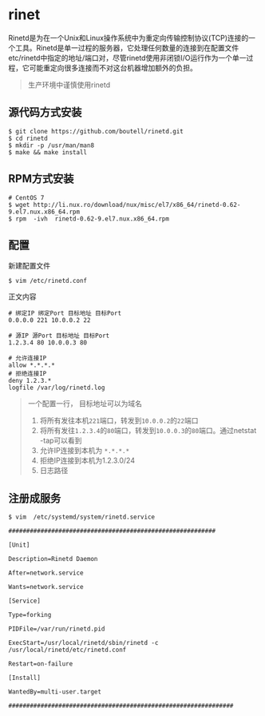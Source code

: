 # rinet 

Rinetd是为在一个Unix和Linux操作系统中为重定向传输控制协议(TCP)连接的一个工具。Rinetd是单一过程的服务器，它处理任何数量的连接到在配置文件etc/rinetd中指定的地址/端口对，尽管rinetd使用非闭锁I/O运行作为一个单一过程，它可能重定向很多连接而不对这台机器增加额外的负担。

> 生产环境中谨慎使用rinetd


## 源代码方式安装

```
$ git clone https://github.com/boutell/rinetd.git
$ cd rinetd
$ mkdir -p /usr/man/man8
$ make && make install
```

## RPM方式安装
```
# CentOS 7
$ wget http://li.nux.ro/download/nux/misc/el7/x86_64/rinetd-0.62-9.el7.nux.x86_64.rpm
$ rpm  -ivh  rinetd-0.62-9.el7.nux.x86_64.rpm
```


## 配置

新建配置文件
```
$ vim /etc/rinetd.conf
```

正文内容

```
# 绑定IP 绑定Port 目标地址 目标Port
0.0.0.0 221 10.0.0.2 22

# 源IP 源Port 目标地址 目标Port
1.2.3.4 80 10.0.0.3 80

# 允许连接IP
allow *.*.*.*
# 拒绝连接IP
deny 1.2.3.*
logfile /var/log/rinetd.log
```

> 一个配置一行， 目标地址可以为域名
> 1. 将所有发往本机`221`端口，转发到`10.0.0.2`的`22`端口
> 2. 将所有发往`1.2.3.4`的`80`端口，转发到`10.0.0.3`的`80`端口。通过netstat -tap可以看到
> 3. 允许IP连接到本机为 `*.*.*.*`
> 4. 拒绝IP连接到本机为1.2.3.0/24
> 5. 日志路径

## 注册成服务

```
$ vim  /etc/systemd/system/rinetd.service
```

```
##########################################################

[Unit]

Description=Rinetd Daemon

After=network.service

Wants=network.service

[Service]

Type=forking

PIDFile=/var/run/rinetd.pid

ExecStart=/usr/local/rinetd/sbin/rinetd -c /usr/local/rinetd/etc/rinetd.conf

Restart=on-failure

[Install]

WantedBy=multi-user.target

###############################################################
```